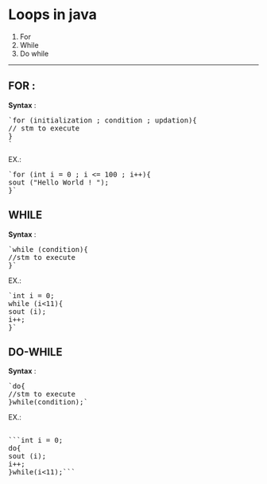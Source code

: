 # **Loops** in java

1. For 
2. While 
3. Do while 

---------------------------

## FOR :

**Syntax** :
<pre>
`for (initialization ; condition ; updation){
// stm to execute
}
`</pre>

EX.: 
<pre>
`for (int i = 0 ; i <= 100 ; i++){
sout ("Hello World ! ");
}`
</pre>

## WHILE
**Syntax** :
<pre>
`while (condition){
//stm to execute
}`
</pre>

EX.: 
<pre>
`int i = 0;
while (i<11){
sout (i);
i++;
}`
</pre>

## DO-WHILE
**Syntax** :
<pre>
`do{
//stm to execute
}while(condition);`
</pre>
EX.:
<pre> 
```int i = 0;
do{
sout (i);
i++;
}while(i<11);```
</pre>